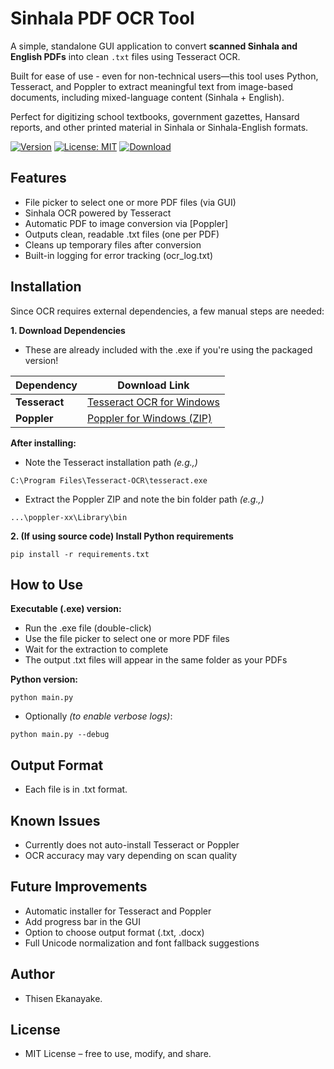 # Sinhala PDF OCR Tool

A simple, standalone GUI application to convert **scanned Sinhala and English PDFs** into clean `.txt` files using Tesseract OCR.

Built for ease of use - even for non-technical users—this tool uses Python, Tesseract, and Poppler to extract meaningful text from image-based documents, including mixed-language content (Sinhala + English). 

Perfect for digitizing school textbooks, government gazettes, Hansard reports, and other printed material in Sinhala or Sinhala-English formats.

[![Version](https://img.shields.io/badge/version-v1.1.0-blue)](https://github.com/Thisen-Ekanayake/sinhala-ocr-tool/releases)
[![License: MIT](https://img.shields.io/badge/License-MIT-yellow.svg)](LICENSE)
[![Download](https://img.shields.io/badge/Download-.exe-blue?style=flat&logo=windows)](https://github.com/Thisen-Ekanayake/Sinhala-OCR-Tool/releases/download/v1.1.0/Sinhala_OCR_v.1.1.0.exe)


## Features
- File picker to select one or more PDF files (via GUI)
- Sinhala OCR powered by Tesseract
- Automatic PDF to image conversion via [Poppler]
- Outputs clean, readable .txt files (one per PDF)
- Cleans up temporary files after conversion
- Built-in logging for error tracking (ocr_log.txt)

## Installation
Since OCR requires external dependencies, a few manual steps are needed:

**1. Download Dependencies**
- These are already included with the .exe if you're using the packaged version!

| Dependency    | Download Link                                                                           |
| ------------- | --------------------------------------------------------------------------------------- |
| **Tesseract** | [Tesseract OCR for Windows](https://github.com/UB-Mannheim/tesseract/wiki)              |
| **Poppler**   | [Poppler for Windows (ZIP)](https://github.com/oschwartz10612/poppler-windows/releases) |


**After installing:**

- Note the Tesseract installation path *(e.g.,)*
```
C:\Program Files\Tesseract-OCR\tesseract.exe
```
- Extract the Poppler ZIP and note the bin folder path *(e.g.,)*
```
...\poppler-xx\Library\bin
```

**2. (If using source code) Install Python requirements**
```
pip install -r requirements.txt
```

## How to Use
**Executable (.exe) version:**
- Run the .exe file (double-click)
- Use the file picker to select one or more PDF files
- Wait for the extraction to complete
- The output .txt files will appear in the same folder as your PDFs

**Python version:**
```
python main.py
```
- Optionally *(to enable verbose logs)*:
```
python main.py --debug 
```

## Output Format
- Each file is in .txt format.

## Known Issues
- Currently does not auto-install Tesseract or Poppler
- OCR accuracy may vary depending on scan quality

## Future Improvements
- Automatic installer for Tesseract and Poppler
- Add progress bar in the GUI
- Option to choose output format (.txt, .docx)
- Full Unicode normalization and font fallback suggestions

## Author
- Thisen Ekanayake.

## License
- MIT License – free to use, modify, and share.
